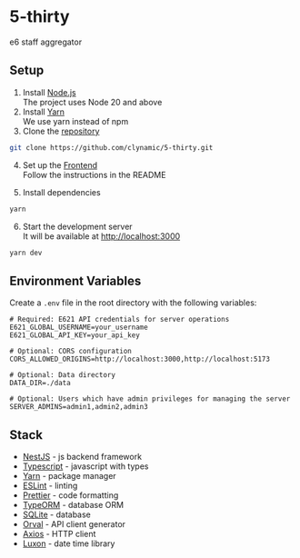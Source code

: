 # 5-thirty

e6 staff aggregator

## Setup

1. Install [Node.js](https://nodejs.org/en/download/)  
   The project uses Node 20 and above
2. Install [Yarn](https://yarnpkg.com/en/docs/install)  
   We use yarn instead of npm
3. Clone the [repository](https://github.com/clynamic/5-thirty)

```bash
git clone https://github.com/clynamic/5-thirty.git
```

4. Set up the [Frontend](https://github.com/clynamic/6oclock)  
   Follow the instructions in the README

5. Install dependencies

```bash
yarn
```

6. Start the development server  
   It will be available at [http://localhost:3000](http://localhost:3000)

```bash
yarn dev
```

## Environment Variables

Create a `.env` file in the root directory with the following variables:

```env
# Required: E621 API credentials for server operations
E621_GLOBAL_USERNAME=your_username
E621_GLOBAL_API_KEY=your_api_key

# Optional: CORS configuration
CORS_ALLOWED_ORIGINS=http://localhost:3000,http://localhost:5173

# Optional: Data directory
DATA_DIR=./data

# Optional: Users which have admin privileges for managing the server
SERVER_ADMINS=admin1,admin2,admin3
```

## Stack

- [NestJS](https://nestjs.com/) - js backend framework
- [Typescript](https://www.typescriptlang.org/) - javascript with types
- [Yarn](https://yarnpkg.com/) - package manager
- [ESLint](https://eslint.org/) - linting
- [Prettier](https://prettier.io/) - code formatting
- [TypeORM](https://typeorm.io/) - database ORM
- [SQLite](https://www.sqlite.org/index.html) - database
- [Orval](https://orval.dev/) - API client generator
- [Axios](https://axios-http.com/) - HTTP client
- [Luxon](https://moment.github.io/luxon/) - date time library
